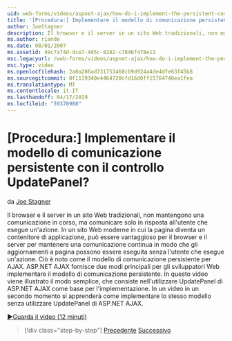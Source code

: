 ```yaml
---
uid: web-forms/videos/aspnet-ajax/how-do-i-implement-the-persistent-communications-pattern-with-the-updatepanel
title: '[Procedura:] Implementare il modello di comunicazione persistente con il controllo UpdatePanel? | Microsoft Docs'
author: JoeStagner
description: Il browser e il server in un sito Web tradizionali, non mantengono una comunicazione continua, ma comunicare solo in risposta all'utente di eseguire una determinata azione...
ms.author: riande
ms.date: 08/01/2007
ms.assetid: 49c7a74d-dce7-4d5c-8282-c7846f478e11
msc.legacyurl: /web-forms/videos/aspnet-ajax/how-do-i-implement-the-persistent-communications-pattern-with-the-updatepanel
msc.type: video
ms.openlocfilehash: 2a0a286ad731751460cb9d924a4de4dfe63f45b8
ms.sourcegitcommit: 0f1119340e4464720cfd16d0ff15764746ea1fea
ms.translationtype: MT
ms.contentlocale: it-IT
ms.lasthandoff: 04/17/2019
ms.locfileid: "59378988"
---
```

# <a name="how-do-i-implement-the-persistent-communications-pattern-with-the-updatepanel"></a>[Procedura:] Implementare il modello di comunicazione persistente con il controllo UpdatePanel?

da [Joe Stagner](https://github.com/JoeStagner)

Il browser e il server in un sito Web tradizionali, non mantengono una comunicazione in corso, ma comunicare solo in risposta all'utente che esegue un'azione. In un sito Web moderne in cui la pagina diventa un contenitore di applicazione, può essere vantaggioso per il browser e il server per mantenere una comunicazione continua in modo che gli aggiornamenti a pagina possono essere eseguita senza l'utente che esegue un'azione. Ciò è noto come il modello di comunicazione persistente per AJAX. ASP.NET AJAX fornisce due modi principali per gli sviluppatori Web implementare il modello di comunicazione persistente. In questo video viene illustrato il modo semplice, che consiste nell'utilizzare UpdatePanel di ASP.NET AJAX come base per l'implementazione. In un video in un secondo momento si apprenderà come implementare lo stesso modello senza utilizzare UpdatePanel di ASP.NET AJAX.

[&#9654;Guarda il video (12 minuti)](https://channel9.msdn.com/Blogs/ASP-NET-Site-Videos/how-do-i-implement-the-persistent-communications-pattern-with-the-updatepanel)

> [!div class="step-by-step"]
> [Precedente](how-do-i-use-the-conditional-updatemode-of-the-updatepanel.md)
> [Successivo](how-do-i-localize-an-aspnet-ajax-application.md)
